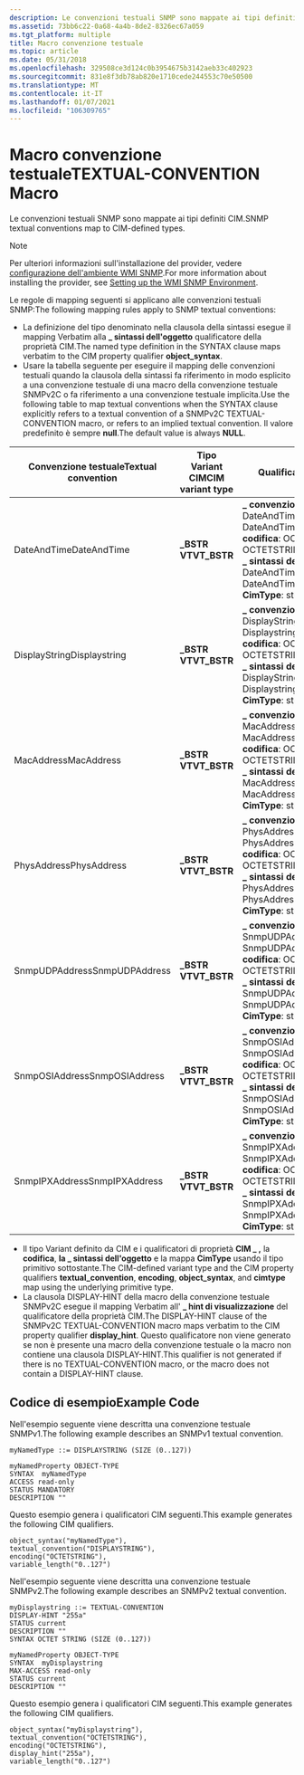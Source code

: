 ```yaml
---
description: Le convenzioni testuali SNMP sono mappate ai tipi definiti CIM.
ms.assetid: 73bb6c22-0a68-4a4b-8de2-8326ec67a059
ms.tgt_platform: multiple
title: Macro convenzione testuale
ms.topic: article
ms.date: 05/31/2018
ms.openlocfilehash: 329508ce3d124c0b3954675b3142aeb33c402923
ms.sourcegitcommit: 831e8f3db78ab820e1710cede244553c70e50500
ms.translationtype: MT
ms.contentlocale: it-IT
ms.lasthandoff: 01/07/2021
ms.locfileid: "106309765"
---
```

# <a name="textual-convention-macro"></a><span data-ttu-id="6bf12-103">Macro convenzione testuale</span><span class="sxs-lookup"><span data-stu-id="6bf12-103">TEXTUAL-CONVENTION Macro</span></span>

<span data-ttu-id="6bf12-104">Le convenzioni testuali SNMP sono mappate ai tipi definiti CIM.</span><span class="sxs-lookup"><span data-stu-id="6bf12-104">SNMP textual conventions map to CIM-defined types.</span></span>

> [!Note]  
> <span data-ttu-id="6bf12-105">Per ulteriori informazioni sull'installazione del provider, vedere [configurazione dell'ambiente WMI SNMP](setting-up-the-wmi-snmp-environment.md).</span><span class="sxs-lookup"><span data-stu-id="6bf12-105">For more information about installing the provider, see [Setting up the WMI SNMP Environment](setting-up-the-wmi-snmp-environment.md).</span></span>

 

<span data-ttu-id="6bf12-106">Le regole di mapping seguenti si applicano alle convenzioni testuali SNMP:</span><span class="sxs-lookup"><span data-stu-id="6bf12-106">The following mapping rules apply to SNMP textual conventions:</span></span>

-   <span data-ttu-id="6bf12-107">La definizione del tipo denominato nella clausola della sintassi esegue il mapping Verbatim alla **\_ sintassi dell'oggetto** qualificatore della proprietà CIM.</span><span class="sxs-lookup"><span data-stu-id="6bf12-107">The named type definition in the SYNTAX clause maps verbatim to the CIM property qualifier **object\_syntax**.</span></span>
-   <span data-ttu-id="6bf12-108">Usare la tabella seguente per eseguire il mapping delle convenzioni testuali quando la clausola della sintassi fa riferimento in modo esplicito a una convenzione testuale di una macro della convenzione testuale SNMPv2C o fa riferimento a una convenzione testuale implicita.</span><span class="sxs-lookup"><span data-stu-id="6bf12-108">Use the following table to map textual conventions when the SYNTAX clause explicitly refers to a textual convention of a SNMPv2C TEXTUAL-CONVENTION macro, or refers to an implied textual convention.</span></span> <span data-ttu-id="6bf12-109">Il valore predefinito è sempre **null**.</span><span class="sxs-lookup"><span data-stu-id="6bf12-109">The default value is always **NULL**.</span></span>



| <span data-ttu-id="6bf12-110">Convenzione testuale</span><span class="sxs-lookup"><span data-stu-id="6bf12-110">Textual convention</span></span> | <span data-ttu-id="6bf12-111">Tipo Variant CIM</span><span class="sxs-lookup"><span data-stu-id="6bf12-111">CIM variant type</span></span> | <span data-ttu-id="6bf12-112">Qualificatore CIM</span><span class="sxs-lookup"><span data-stu-id="6bf12-112">CIM qualifier</span></span>                                                                                                                                                        |
|--------------------|------------------|----------------------------------------------------------------------------------------------------------------------------------------------------------------------|
| <span data-ttu-id="6bf12-113">DateAndTime</span><span class="sxs-lookup"><span data-stu-id="6bf12-113">DateAndTime</span></span>        | <span data-ttu-id="6bf12-114">**\_BSTR VT**</span><span class="sxs-lookup"><span data-stu-id="6bf12-114">**VT\_BSTR**</span></span>     | <span data-ttu-id="6bf12-115">**\_ convenzione testuale**: DateAndTime</span><span class="sxs-lookup"><span data-stu-id="6bf12-115">**textual\_convention**: DateAndTime</span></span><br/> <span data-ttu-id="6bf12-116">**codifica**: OCTETSTRING</span><span class="sxs-lookup"><span data-stu-id="6bf12-116">**encoding**: OCTETSTRING</span></span><br/> <span data-ttu-id="6bf12-117">**\_ sintassi dell'oggetto**: DateAndTime</span><span class="sxs-lookup"><span data-stu-id="6bf12-117">**object\_syntax**: DateAndTime</span></span><br/> <span data-ttu-id="6bf12-118">**CimType**: stringa</span><span class="sxs-lookup"><span data-stu-id="6bf12-118">**cimtype**: string</span></span><br/>       |
| <span data-ttu-id="6bf12-119">DisplayString</span><span class="sxs-lookup"><span data-stu-id="6bf12-119">Displaystring</span></span>      | <span data-ttu-id="6bf12-120">**\_BSTR VT**</span><span class="sxs-lookup"><span data-stu-id="6bf12-120">**VT\_BSTR**</span></span>     | <span data-ttu-id="6bf12-121">**\_ convenzione testuale**: DisplayString</span><span class="sxs-lookup"><span data-stu-id="6bf12-121">**textual\_convention**: Displaystring</span></span><br/> <span data-ttu-id="6bf12-122">**codifica**: OCTETSTRING</span><span class="sxs-lookup"><span data-stu-id="6bf12-122">**encoding**: OCTETSTRING</span></span><br/> <span data-ttu-id="6bf12-123">**\_ sintassi dell'oggetto**: DisplayString</span><span class="sxs-lookup"><span data-stu-id="6bf12-123">**object\_syntax**: Displaystring</span></span><br/> <span data-ttu-id="6bf12-124">**CimType**: stringa</span><span class="sxs-lookup"><span data-stu-id="6bf12-124">**cimtype**: string</span></span><br/>   |
| <span data-ttu-id="6bf12-125">MacAddress</span><span class="sxs-lookup"><span data-stu-id="6bf12-125">MacAddress</span></span>         | <span data-ttu-id="6bf12-126">**\_BSTR VT**</span><span class="sxs-lookup"><span data-stu-id="6bf12-126">**VT\_BSTR**</span></span>     | <span data-ttu-id="6bf12-127">**\_ convenzione testuale**: MacAddress</span><span class="sxs-lookup"><span data-stu-id="6bf12-127">**textual\_convention**: MacAddress</span></span><br/> <span data-ttu-id="6bf12-128">**codifica**: OCTETSTRING</span><span class="sxs-lookup"><span data-stu-id="6bf12-128">**encoding**: OCTETSTRING</span></span><br/> <span data-ttu-id="6bf12-129">**\_ sintassi dell'oggetto**: MacAddress</span><span class="sxs-lookup"><span data-stu-id="6bf12-129">**object\_syntax**: MacAddress</span></span><br/> <span data-ttu-id="6bf12-130">**CimType**: stringa</span><span class="sxs-lookup"><span data-stu-id="6bf12-130">**cimtype**: string</span></span><br/>         |
| <span data-ttu-id="6bf12-131">PhysAddress</span><span class="sxs-lookup"><span data-stu-id="6bf12-131">PhysAddress</span></span>        | <span data-ttu-id="6bf12-132">**\_BSTR VT**</span><span class="sxs-lookup"><span data-stu-id="6bf12-132">**VT\_BSTR**</span></span>     | <span data-ttu-id="6bf12-133">**\_ convenzione testuale**: PhysAddress</span><span class="sxs-lookup"><span data-stu-id="6bf12-133">**textual\_convention**: PhysAddress</span></span><br/> <span data-ttu-id="6bf12-134">**codifica**: OCTETSTRING</span><span class="sxs-lookup"><span data-stu-id="6bf12-134">**encoding**: OCTETSTRING</span></span><br/> <span data-ttu-id="6bf12-135">**\_ sintassi dell'oggetto**: PhysAddress</span><span class="sxs-lookup"><span data-stu-id="6bf12-135">**object\_syntax**: PhysAddress</span></span><br/> <span data-ttu-id="6bf12-136">**CimType**: stringa</span><span class="sxs-lookup"><span data-stu-id="6bf12-136">**cimtype**: string</span></span><br/>       |
| <span data-ttu-id="6bf12-137">SnmpUDPAddress</span><span class="sxs-lookup"><span data-stu-id="6bf12-137">SnmpUDPAddress</span></span>     | <span data-ttu-id="6bf12-138">**\_BSTR VT**</span><span class="sxs-lookup"><span data-stu-id="6bf12-138">**VT\_BSTR**</span></span>     | <span data-ttu-id="6bf12-139">**\_ convenzione testuale**: SnmpUDPAddress</span><span class="sxs-lookup"><span data-stu-id="6bf12-139">**textual\_convention**: SnmpUDPAddress</span></span><br/> <span data-ttu-id="6bf12-140">**codifica**: OCTETSTRING</span><span class="sxs-lookup"><span data-stu-id="6bf12-140">**encoding**: OCTETSTRING</span></span><br/> <span data-ttu-id="6bf12-141">**\_ sintassi dell'oggetto**: SnmpUDPAddress</span><span class="sxs-lookup"><span data-stu-id="6bf12-141">**object\_syntax**: SnmpUDPAddress</span></span><br/> <span data-ttu-id="6bf12-142">**CimType**: stringa</span><span class="sxs-lookup"><span data-stu-id="6bf12-142">**cimtype**: string</span></span><br/> |
| <span data-ttu-id="6bf12-143">SnmpOSIAddress</span><span class="sxs-lookup"><span data-stu-id="6bf12-143">SnmpOSIAddress</span></span>     | <span data-ttu-id="6bf12-144">**\_BSTR VT**</span><span class="sxs-lookup"><span data-stu-id="6bf12-144">**VT\_BSTR**</span></span>     | <span data-ttu-id="6bf12-145">**\_ convenzione testuale**: SnmpOSIAddress</span><span class="sxs-lookup"><span data-stu-id="6bf12-145">**textual\_convention**: SnmpOSIAddress</span></span><br/> <span data-ttu-id="6bf12-146">**codifica**: OCTETSTRING</span><span class="sxs-lookup"><span data-stu-id="6bf12-146">**encoding**: OCTETSTRING</span></span><br/> <span data-ttu-id="6bf12-147">**\_ sintassi dell'oggetto**: SnmpOSIAddress</span><span class="sxs-lookup"><span data-stu-id="6bf12-147">**object\_syntax**: SnmpOSIAddress</span></span><br/> <span data-ttu-id="6bf12-148">**CimType**: stringa</span><span class="sxs-lookup"><span data-stu-id="6bf12-148">**cimtype**: string</span></span><br/> |
| <span data-ttu-id="6bf12-149">SnmpIPXAddress</span><span class="sxs-lookup"><span data-stu-id="6bf12-149">SnmpIPXAddress</span></span>     | <span data-ttu-id="6bf12-150">**\_BSTR VT**</span><span class="sxs-lookup"><span data-stu-id="6bf12-150">**VT\_BSTR**</span></span>     | <span data-ttu-id="6bf12-151">**\_ convenzione testuale**: SnmpIPXAddress</span><span class="sxs-lookup"><span data-stu-id="6bf12-151">**textual\_convention**: SnmpIPXAddress</span></span><br/> <span data-ttu-id="6bf12-152">**codifica**: OCTETSTRING</span><span class="sxs-lookup"><span data-stu-id="6bf12-152">**encoding**: OCTETSTRING</span></span><br/> <span data-ttu-id="6bf12-153">**\_ sintassi dell'oggetto**: SnmpIPXAddress</span><span class="sxs-lookup"><span data-stu-id="6bf12-153">**object\_syntax**: SnmpIPXAddress</span></span><br/> <span data-ttu-id="6bf12-154">**CimType**: stringa</span><span class="sxs-lookup"><span data-stu-id="6bf12-154">**cimtype**: string</span></span><br/> |



 

-   <span data-ttu-id="6bf12-155">Il tipo Variant definito da CIM e i qualificatori di proprietà **CIM \_ ,** la **codifica**, **la \_ sintassi dell'oggetto** e la mappa **CimType** usando il tipo primitivo sottostante.</span><span class="sxs-lookup"><span data-stu-id="6bf12-155">The CIM-defined variant type and the CIM property qualifiers **textual\_convention**, **encoding**, **object\_syntax**, and **cimtype** map using the underlying primitive type.</span></span>
-   <span data-ttu-id="6bf12-156">La clausola DISPLAY-HINT della macro della convenzione testuale SNMPv2C esegue il mapping Verbatim all' **\_ hint di visualizzazione** del qualificatore della proprietà CIM.</span><span class="sxs-lookup"><span data-stu-id="6bf12-156">The DISPLAY-HINT clause of the SNMPv2C TEXTUAL-CONVENTION macro maps verbatim to the CIM property qualifier **display\_hint**.</span></span> <span data-ttu-id="6bf12-157">Questo qualificatore non viene generato se non è presente una macro della convenzione testuale o la macro non contiene una clausola DISPLAY-HINT.</span><span class="sxs-lookup"><span data-stu-id="6bf12-157">This qualifier is not generated if there is no TEXTUAL-CONVENTION macro, or the macro does not contain a DISPLAY-HINT clause.</span></span>

## <a name="example-code"></a><span data-ttu-id="6bf12-158">Codice di esempio</span><span class="sxs-lookup"><span data-stu-id="6bf12-158">Example Code</span></span>

<span data-ttu-id="6bf12-159">Nell'esempio seguente viene descritta una convenzione testuale SNMPv1.</span><span class="sxs-lookup"><span data-stu-id="6bf12-159">The following example describes an SNMPv1 textual convention.</span></span>

``` syntax
myNamedType ::= DISPLAYSTRING (SIZE (0..127))

myNamedProperty OBJECT-TYPE
SYNTAX  myNamedType
ACCESS read-only
STATUS MANDATORY
DESCRIPTION ""
```

<span data-ttu-id="6bf12-160">Questo esempio genera i qualificatori CIM seguenti.</span><span class="sxs-lookup"><span data-stu-id="6bf12-160">This example generates the following CIM qualifiers.</span></span>

``` syntax
object_syntax("myNamedType"),
textual_convention("DISPLAYSTRING"),
encoding("OCTETSTRING"),
variable_length("0..127")
```

<span data-ttu-id="6bf12-161">Nell'esempio seguente viene descritta una convenzione testuale SNMPv2.</span><span class="sxs-lookup"><span data-stu-id="6bf12-161">The following example describes an SNMPv2 textual convention.</span></span>

``` syntax
myDisplaystring ::= TEXTUAL-CONVENTION
DISPLAY-HINT "255a"
STATUS current
DESCRIPTION "" 
SYNTAX OCTET STRING (SIZE (0..127))

myNamedProperty OBJECT-TYPE
SYNTAX  myDisplaystring
MAX-ACCESS read-only
STATUS current
DESCRIPTION ""
```

<span data-ttu-id="6bf12-162">Questo esempio genera i qualificatori CIM seguenti.</span><span class="sxs-lookup"><span data-stu-id="6bf12-162">This example generates the following CIM qualifiers.</span></span>

``` syntax
object_syntax("myDisplaystring"),
textual_convention("OCTETSTRING"),
encoding("OCTETSTRING"),
display_hint("255a"),
variable_length("0..127")
```

 

 




